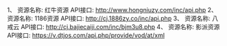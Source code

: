 1、
资源名称: 红牛资源
API接口: http://www.hongniuzy.com/inc/api.php
2、
资源名称: 1186资源
API接口: http://cj.1886zy.co/inc/api.php
3、
资源名称: 八戒云
API接口: http://cj.bajiecaiji.com/inc/bjm3u8.php
4、
资源名称: 影派资源
API接口: https://v.dtjos.com/api.php/provide/vod/at/xml
